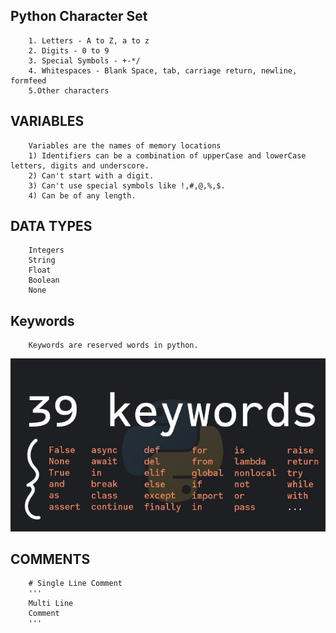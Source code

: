 ## Python Character Set

        1. Letters - A to Z, a to z
        2. Digits - 0 to 9
        3. Special Symbols - +-*/
        4. Whitespaces - Blank Space, tab, carriage return, newline, formfeed
        5.Other characters

## VARIABLES

        Variables are the names of memory locations
        1) Identifiers can be a combination of upperCase and lowerCase letters, digits and underscore.
        2) Can't start with a digit.
        3) Can't use special symbols like !,#,@,%,$.
        4) Can be of any length.

## DATA TYPES

        Integers
        String
        Float
        Boolean
        None

## Keywords

        Keywords are reserved words in python.

![39 keywords](image.png)

## COMMENTS

        # Single Line Comment
        '''
        Multi Line
        Comment
        '''
